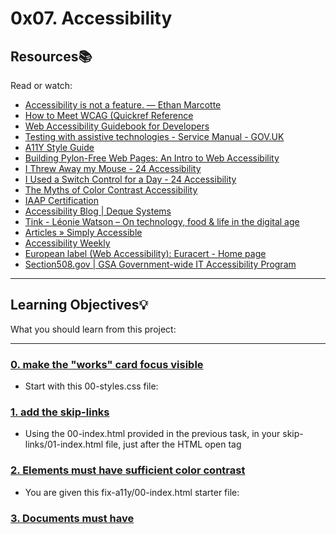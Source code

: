 # 0x07. Accessibility

## Resources:books:
Read or watch:
* [Accessibility is not a feature. — Ethan Marcotte](https://intranet.hbtn.io/rltoken/UTlxQ9qb213Y6SP7kuCsPQ)
* [How to Meet WCAG (Quickref Reference](https://intranet.hbtn.io/rltoken/8c9nVrmNWVJ--pUn1dmKVQ)
* [Web Accessibility Guidebook for Developers](https://intranet.hbtn.io/rltoken/l-XGxAh6sCv8_IahP5izxg)
* [Testing with assistive technologies - Service Manual - GOV.UK](https://intranet.hbtn.io/rltoken/bMm4g4OpeE-Iqxdtzlu0ig)
* [A11Y Style Guide](https://intranet.hbtn.io/rltoken/1q0B-A6MYnUuTPZOdKgIsg)
* [Building Pylon-Free Web Pages: An Intro to Web Accessibility](https://intranet.hbtn.io/rltoken/jTApGoNHRaI2HQs8UqGq2g)
* [I Threw Away my Mouse - 24 Accessibility](https://intranet.hbtn.io/rltoken/8PcPbGbZvmBtnn9dTB2LLQ)
* [I Used a Switch Control for a Day - 24 Accessibility](https://intranet.hbtn.io/rltoken/B7CCmybCPdoR-vy0Ljf_Kw)
* [The Myths of Color Contrast Accessibility](https://intranet.hbtn.io/rltoken/RHFJ-QN-x6sBgYDHNmAmhg)
* [IAAP Certification](https://intranet.hbtn.io/rltoken/X2PNKQCPNBv9Kt4DvzEGqw)
* [Accessibility Blog | Deque Systems](https://intranet.hbtn.io/rltoken/F6MKiJDGC7oahx5l1PG4tA)
* [Tink - Léonie Watson – On technology, food & life in the digital age](https://intranet.hbtn.io/rltoken/e2vhJAVwJgCSj_qWh5d9OA)
* [Articles » Simply Accessible](https://intranet.hbtn.io/rltoken/JMoCv9TlEIkMM6KGXcBIlA)
* [Accessibility Weekly](https://intranet.hbtn.io/rltoken/46XM-mspubGF2aZaPLtlTQ)
* [European label (Web Accessibility): Euracert - Home page](https://intranet.hbtn.io/rltoken/DsxGlFcMObADMOuJ6y8nDw)
* [Section508.gov | GSA Government-wide IT Accessibility Program](https://intranet.hbtn.io/rltoken/bwPuWIeb6MMZCopmv5KJOA)

---
## Learning Objectives:bulb:
What you should learn from this project:

---

### [0. make the "works" card focus visible](./keyboard/01-styles.css)
* Start with this 00-styles.css file:


### [1. add the skip-links](./skip-links/01-index.html)
* Using the 00-index.html provided in the previous task, in your skip-links/01-index.html file, just after the <body> HTML open tag


### [2. Elements must have sufficient color contrast](./fix-a11y/01-index.html)
* You are given this fix-a11y/00-index.html starter file:


### [3. Documents must have <title> element to aid in navigation](./fix-a11y/02-index.html)
* Taking your code from the previous task, in your fix-a11y/02-index.html file


### [4. <html> element must have a lang attribute](./fix-a11y/03-index.html)
* Taking your code from the previous task, in your fix-a11y/03-index.html file


### [5. Images must have alternate text](./fix-a11y/04-index.html)
* Taking your code from the previous task, in your fix-a11y/04-index.html file


### [6. Form elements must have labels](./fix-a11y/05-index.html)
* Taking your code from the previous task, in your fix-a11y/05-index.html file, locate the form


### [7. Links must have discernible text](./fix-a11y/06-index.html)
* In your fix-a11y/06-index.html file


### [8. Zooming and scaling must not be disabled](./fix-a11y/07-index.html)
* In your fix-a11y/07-index.html file


### [9. Heading levels should only increase by one and all page content must be contained by landmarks](./fix-a11y/08-index.html)
* You can install the headingsMap extension to have a visual representation of your headings.


### [10. Document must have one main landmark](./fix-a11y/09-index.html)
* You can install the Landmarks extension to visually locate the landmarks on your pages.


### [11. More than 2 elements become list](./fix-a11y/10-index.html)
* Automated tools can’t always alert about elements that should exist as a list.

---

## Author
* **Geoffrey Zoref** - [Gzoref](https://github.com/Gzoref)